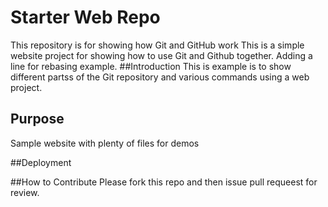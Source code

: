 # Starter Web Repo

This repository is for showing how Git and GitHub work
This is a simple website project for showing how to use Git and Github together.
Adding a line for rebasing example.
##Introduction
This is example is to show different partss of the Git repository and various commands using a web project.

## Purpose

Sample website with plenty of files for demos

##Deployment

##How to Contribute
Please fork this repo and then issue pull requeest for review.